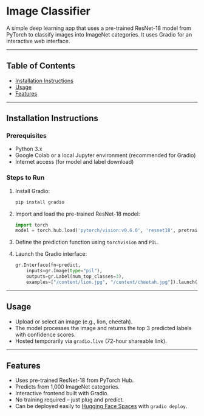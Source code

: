 # Image Classifier

A simple deep learning app that uses a pre-trained ResNet-18 model from PyTorch to classify images into ImageNet categories. It uses Gradio for an interactive web interface.

---

## Table of Contents

- [Installation Instructions](#installation-instructions)  
- [Usage](#usage)  
- [Features](#features)

---

## Installation Instructions

### Prerequisites

- Python 3.x
- Google Colab or a local Jupyter environment (recommended for Gradio)
- Internet access (for model and label download)

### Steps to Run

1. Install Gradio:
   ```bash
   pip install gradio
   ```

2. Import and load the pre-trained ResNet-18 model:
   ```python
   import torch
   model = torch.hub.load('pytorch/vision:v0.6.0', 'resnet18', pretrained=True).eval()
   ```

3. Define the prediction function using `torchvision` and `PIL`.

4. Launch the Gradio interface:
   ```python
   gr.Interface(fn=predict,
       inputs=gr.Image(type="pil"),
       outputs=gr.Label(num_top_classes=3),
       examples=["/content/lion.jpg", "/content/cheetah.jpg"]).launch()
   ```

---

## Usage

- Upload or select an image (e.g., lion, cheetah).
- The model processes the image and returns the top 3 predicted labels with confidence scores.
- Hosted temporarily via `gradio.live` (72-hour shareable link).

---

## Features

- Uses pre-trained ResNet-18 from PyTorch Hub.
- Predicts from 1,000 ImageNet categories.
- Interactive frontend built with Gradio.
- No training required – just plug and predict.
- Can be deployed easily to [Hugging Face Spaces](https://huggingface.co/spaces) with `gradio deploy`.


